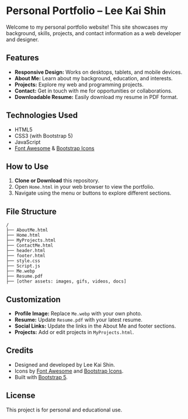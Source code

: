 # Personal Portfolio – Lee Kai Shin

Welcome to my personal portfolio website! This site showcases my background, skills, projects, and contact information as a web developer and designer.

## Features

- **Responsive Design:** Works on desktops, tablets, and mobile devices.
- **About Me:** Learn about my background, education, and interests.
- **Projects:** Explore my web and programming projects.
- **Contact:** Get in touch with me for opportunities or collaborations.
- **Downloadable Resume:** Easily download my resume in PDF format.

## Technologies Used

- HTML5
- CSS3 (with Bootstrap 5)
- JavaScript
- [Font Awesome](https://fontawesome.com/) & [Bootstrap Icons](https://icons.getbootstrap.com/)

## How to Use

1. **Clone or Download** this repository.
2. Open `Home.html` in your web browser to view the portfolio.
3. Navigate using the menu or buttons to explore different sections.

## File Structure

```
/
├── AboutMe.html
├── Home.html
├── MyProjects.html
├── ContactMe.html
├── header.html
├── footer.html
├── style.css
├── Script.js
├── Me.webp
├── Resume.pdf
├── [other assets: images, gifs, videos, docs]
```

## Customization

- **Profile Image:** Replace `Me.webp` with your own photo.
- **Resume:** Update `Resume.pdf` with your latest resume.
- **Social Links:** Update the links in the About Me and footer sections.
- **Projects:** Add or edit projects in `MyProjects.html`.

## Credits

- Designed and developed by Lee Kai Shin.
- Icons by [Font Awesome](https://fontawesome.com/) and [Bootstrap Icons](https://icons.getbootstrap.com/).
- Built with [Bootstrap 5](https://getbootstrap.com/).

## License

This project is for personal and educational use. 
